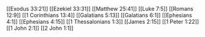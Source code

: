 [[Exodus 33:21]]
[[Ezekiel 33:31]]
[[Matthew 25:41]]
[[Luke 7:5]]
[[Romans 12:9]]
[[1 Corinthians 13:4]]
[[Galatians 5:13]]
[[Galatians 6:1]]
[[Ephesians 4:1]]
[[Ephesians 4:15]]
[[1 Thessalonians 1:3]]
[[James 2:15]]
[[1 Peter 1:22]]
[[1 John 2:1]]
[[2 John 1:1]]
